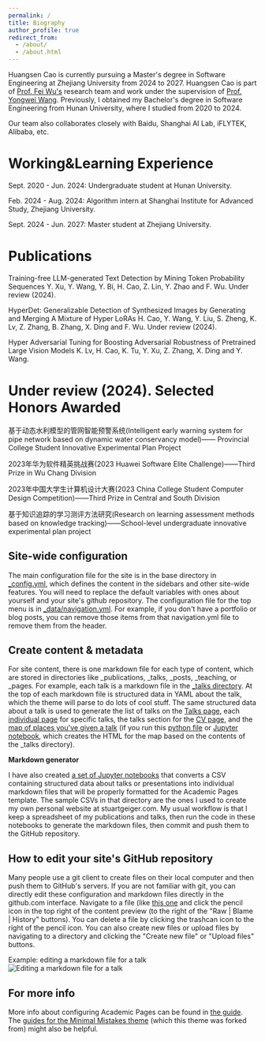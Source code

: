 ```yaml
---
permalink: /
title: Biography
author_profile: true
redirect_from: 
  - /about/
  - /about.html
---
```


Huangsen Cao is currently pursuing a Master's degree in Software Engineering at Zhejiang University from 2024 to 2027. Huangsen Cao is part of [ Prof. Fei Wu's](https://person.zju.edu.cn/wufei/) research team and work under the supervision of  [ Prof. Yongwei Wang](https://enkiwang.github.io/). Previously, I obtained my Bachelor's degree in Software Engineering from Hunan University, where I studied from 2020 to 2024.

Our team also collaborates closely with Baidu, Shanghai AI Lab, iFLYTEK, Alibaba, etc. 

Working&Learning Experience
======
Sept. 2020 - Jun. 2024: Undergraduate student at Hunan University.

Feb. 2024 - Aug. 2024: Algorithm intern at Shanghai Institute for Advanced Study, Zhejiang University.

Sept. 2024 - Jun. 2027: Master student at Zhejiang University.

Publications
======
Training-free LLM-generated Text Detection by Mining Token Probability Sequences
Y. Xu, Y. Wang, Y. Bi, H. Cao, Z. Lin, Y. Zhao and F. Wu.
Under review (2024).

HyperDet: Generalizable Detection of Synthesized Images by Generating and Merging A Mixture of Hyper LoRAs
H. Cao, Y. Wang, Y. Liu, S. Zheng, K. Lv, Z. Zhang, B. Zhang, X. Ding and F. Wu.
Under review (2024).

Hyper Adversarial Tuning for Boosting Adversarial Robustness of Pretrained Large Vision Models 
K. Lv, H. Cao, K. Tu, Y. Xu, Z. Zhang, X. Ding and Y. Wang.

Under review (2024).
Selected Honors Awarded
======
基于动态水利模型的管网智能预警系统(Intelligent early warning system for pipe network based on dynamic water conservancy model)——
Provincial College Student Innovative Experimental Plan Project

2023年华为软件精英挑战赛(2023 Huawei Software Elite Challenge)——Third Prize in Wu Chang Division

2023年中国大学生计算机设计大赛(2023 China College Student Computer Design Competition)——Third Prize in Central and South Division

基于知识追踪的学习测评方法研究(Research on learning assessment methods based on knowledge tracking)——School-level undergraduate innovative experimental plan project



Site-wide configuration
------
The main configuration file for the site is in the base directory in [_config.yml](https://github.com/academicpages/academicpages.github.io/blob/master/_config.yml), which defines the content in the sidebars and other site-wide features. You will need to replace the default variables with ones about yourself and your site's github repository. The configuration file for the top menu is in [_data/navigation.yml](https://github.com/academicpages/academicpages.github.io/blob/master/_data/navigation.yml). For example, if you don't have a portfolio or blog posts, you can remove those items from that navigation.yml file to remove them from the header. 

Create content & metadata
------
For site content, there is one markdown file for each type of content, which are stored in directories like _publications, _talks, _posts, _teaching, or _pages. For example, each talk is a markdown file in the [_talks directory](https://github.com/academicpages/academicpages.github.io/tree/master/_talks). At the top of each markdown file is structured data in YAML about the talk, which the theme will parse to do lots of cool stuff. The same structured data about a talk is used to generate the list of talks on the [Talks page](https://academicpages.github.io/talks), each [individual page](https://academicpages.github.io/talks/2012-03-01-talk-1) for specific talks, the talks section for the [CV page](https://academicpages.github.io/cv), and the [map of places you've given a talk](https://academicpages.github.io/talkmap.html) (if you run this [python file](https://github.com/academicpages/academicpages.github.io/blob/master/talkmap.py) or [Jupyter notebook](https://github.com/academicpages/academicpages.github.io/blob/master/talkmap.ipynb), which creates the HTML for the map based on the contents of the _talks directory).

**Markdown generator**

I have also created [a set of Jupyter notebooks](https://github.com/academicpages/academicpages.github.io/tree/master/markdown_generator
) that converts a CSV containing structured data about talks or presentations into individual markdown files that will be properly formatted for the Academic Pages template. The sample CSVs in that directory are the ones I used to create my own personal website at stuartgeiger.com. My usual workflow is that I keep a spreadsheet of my publications and talks, then run the code in these notebooks to generate the markdown files, then commit and push them to the GitHub repository.

How to edit your site's GitHub repository
------
Many people use a git client to create files on their local computer and then push them to GitHub's servers. If you are not familiar with git, you can directly edit these configuration and markdown files directly in the github.com interface. Navigate to a file (like [this one](https://github.com/academicpages/academicpages.github.io/blob/master/_talks/2012-03-01-talk-1.md) and click the pencil icon in the top right of the content preview (to the right of the "Raw | Blame | History" buttons). You can delete a file by clicking the trashcan icon to the right of the pencil icon. You can also create new files or upload files by navigating to a directory and clicking the "Create new file" or "Upload files" buttons. 

Example: editing a markdown file for a talk
![Editing a markdown file for a talk](/images/editing-talk.png)

For more info
------
More info about configuring Academic Pages can be found in [the guide](https://academicpages.github.io/markdown/). The [guides for the Minimal Mistakes theme](https://mmistakes.github.io/minimal-mistakes/docs/configuration/) (which this theme was forked from) might also be helpful.
